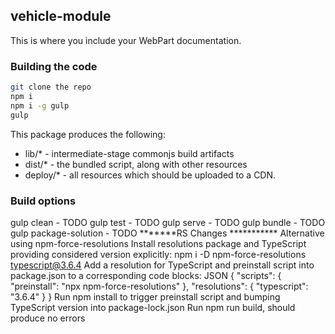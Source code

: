 ## vehicle-module
This is where you include your WebPart documentation.
### Building the code
```bash
git clone the repo
npm i
npm i -g gulp
gulp
```
This package produces the following:
* lib/* - intermediate-stage commonjs build artifacts
* dist/* - the bundled script, along with other resources
* deploy/* - all resources which should be uploaded to a CDN.
### Build options
gulp clean - TODO
gulp test - TODO
gulp serve - TODO
gulp bundle - TODO
gulp package-solution - TODO
*******RS Changes ***********
Alternative using npm-force-resolutions
Install resolutions package and TypeScript providing considered version explicitly:
 npm i -D npm-force-resolutions typescript@3.6.4
Add a resolution for TypeScript and preinstall script into package.json to a corresponding code blocks:
JSON { "scripts": { "preinstall": "npx npm-force-resolutions" }, "resolutions": { "typescript": "3.6.4" } }
Run npm install to trigger preinstall script and bumping TypeScript version into package-lock.json
Run npm run build, should produce no errors